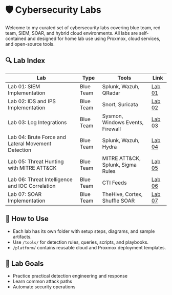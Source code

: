 # 🛡️ Cybersecurity Labs

Welcome to my curated set of cybersecurity labs covering blue team, red team, SIEM, SOAR, and hybrid cloud environments. All labs are self-contained and designed for home lab use using Proxmox, cloud services, and open-source tools.

## 🔍 Lab Index

| Lab | Type | Tools | Link |
|-----|------|-------|------|
| Lab 01: SIEM Implementation | Blue Team | Splunk, Wazuh, QRadar | [Lab 01](./labs/lab-01-SIEM-implementation) |
| Lab 02: IDS and IPS Implementation | Blue Team | Snort, Suricata | [Lab 02](./labs/lab-02-IDS-IPS-implementation) |
| Lab 03: Log Integrations | Blue Team | Sysmon, Windows Events, Firewall | [Lab 03](./labs/lab-03-log-integration) |
| Lab 04: Brute Force and Lateral Movement Detection  | Blue Team | Splunk, Wazuh, Hydra | [Lab 04](./labs/lab-04-brute-force-and-lateral-movement-detection) |
| Lab 05: Threat Hunting with MITRE ATT&CK | Blue Team | MITRE ATT&CK, Splunk, Sigma Rules | [Lab 05](./labs/lab-05-threat-hunting-with-MITRE) |
| Lab 06: Threat Intelligence and IOC Correlation | Blue Team | CTI Feeds | [Lab 06](./labs/lab-06-threat-intelligence-IOC-correlation) |
| Lab 07: SOAR Implementation | Blue Team | TheHive, Cortex, Shuffle SOAR | [Lab 07](./labs/lab-07-SOAR-implementation) |

## 📖 How to Use
- Each lab has its own folder with setup steps, diagrams, and sample artifacts.
- Use `/tools/` for detection rules, queries, scripts, and playbooks.
- `/platform/` contains reusable cloud and Proxmox deployment templates.

## 🧠 Lab Goals
- Practice practical detection engineering and response
- Learn common attack paths
- Automate security operations

